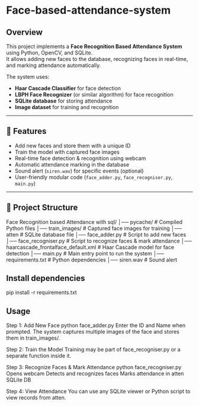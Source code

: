 # Face-based-attendance-system

## Overview
This project implements a **Face Recognition Based Attendance System** using Python, OpenCV, and SQLite.  
It allows adding new faces to the database, recognizing faces in real-time, and marking attendance automatically.

The system uses:
- **Haar Cascade Classifier** for face detection
- **LBPH Face Recognizer** (or similar algorithm) for face recognition
- **SQLite database** for storing attendance
- **Image dataset** for training and recognition

---

## 🚀 Features
- Add new faces and store them with a unique ID
- Train the model with captured face images
- Real-time face detection & recognition using webcam
- Automatic attendance marking in the database
- Sound alert (`siren.wav`) for specific events (optional)
- User-friendly modular code (`face_adder.py`, `face_recogniser.py`, `main.py`)

---

## 📂 Project Structure
Face Recognition based Attendance with sql/
│── pycache/ # Compiled Python files
│── train_images/ # Captured face images for training
│── atten # SQLite database file
│── face_adder.py # Script to add new faces
│── face_recogniser.py # Script to recognize faces & mark attendance
│── haarcascade_frontalface_default.xml # Haar Cascade model for face detection
│── main.py # Main entry point to run the system
│── requirements.txt # Python dependencies
│── siren.wav # Sound alert

## Install dependencies
pip install -r requirements.txt

## Usage
Step 1: Add New Face
python face_adder.py
Enter the ID and Name when prompted.
The system captures multiple images of the face and stores them in train_images/.

Step 2: Train the Model
Training may be part of face_recogniser.py or a separate function inside it.

Step 3: Recognize Faces & Mark Attendance
python face_recogniser.py
Opens webcam
Detects and recognizes faces
Marks attendance in atten SQLite DB

Step 4: View Attendance
You can use any SQLite viewer or Python script to view records from atten.

